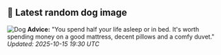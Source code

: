 ## 🐶 Latest random dog image
![Dog](https://images.dog.ceo/breeds/terrier-silky/n02097658_277.jpg)
**Advice:** "You spend half your life asleep or in bed. It's worth spending money on a good mattress, decent pillows and a comfy duvet."
*Updated: 2025-10-15 19:30 UTC*
